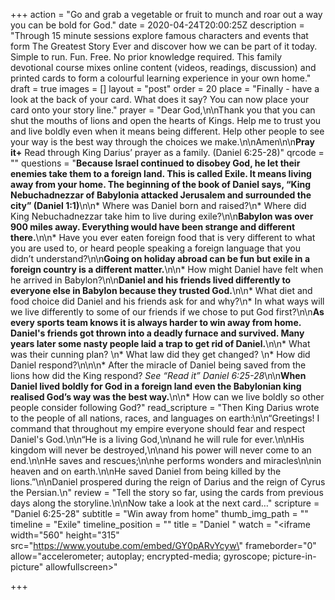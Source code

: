 +++
action = "Go and grab a vegetable or fruit to munch and roar out a way you can be bold for God."
date = 2020-04-24T20:00:25Z
description = "Through 15 minute sessions explore famous characters and events that form The Greatest Story Ever and discover how we can be part of it today.  Simple to run. Fun. Free. No prior knowledge required.  This family devotional course mixes online content (videos, readings, discussion) and printed cards to form a colourful learning experience in your own home."
draft = true
images = []
layout = "post"
order = 20
place = "Finally - have a look at the back of your card. What does it say? You can now place your card onto your story line."
prayer = "Dear God,\n\nThank you that you can shut the mouths of lions and open the hearts of Kings. Help me to trust you and live boldly even when it means being different. Help other people to see your way is the best way through the choices we make.\n\nAmen\n\n**Pray it+**  Read through King Darius’ prayer as a family. (Daniel 6:25-28)"
qrcode = ""
questions = "**Because Israel continued to disobey God, he let their enemies take them to a foreign land. This is called Exile. It means living away from your home. The beginning of the book of Daniel says, “King Nebuchadnezzar of Babylonia attacked Jerusalem and surrounded the city” (Daniel 1:1)**\n\n* Where was Daniel born and raised?\n* Where did King Nebuchadnezzar take him to live during exile?\n\n**Babylon was over 900 miles away. Everything would have been strange and different there.**\n\n* Have you ever eaten foreign food that is very different to what you are used to, or heard people speaking a foreign language that you didn’t understand?\n\n**Going on holiday abroad can be fun but exile in a foreign country is a different matter.**\n\n* How might Daniel have felt when he arrived in Babylon?\n\n**Daniel and his friends lived differently to everyone else in Babylon because they trusted God.**\n\n* What diet and food choice did Daniel and his friends ask for and why?\n* In what ways will we live differently to some of our friends if we chose to put God first?\n\n**As every sports team knows it is always harder to win away from home.  Daniel's friends got thrown into a deadly furnace and survived. Many years later some nasty people laid a trap to get rid of Daniel.**\n\n* What was their cunning plan? \n* What law did they get changed? \n* How did Daniel respond?\n\n\n* After the miracle of Daniel being saved from the lions how did the King respond? _See “Read it” Daniel 6:25-28_\n\n**When Daniel lived boldly for God in a foreign land even the Babylonian king realised God’s way was the best way.**\n\n* How can we live boldly so other people consider following God?"
read_scripture = "Then King Darius wrote to the people of all nations, races, and languages on earth:\n\n“Greetings! I command that throughout my empire everyone should fear and respect Daniel's God.\n\n“He is a living God,\n\nand he will rule for ever.\n\nHis kingdom will never be destroyed,\n\nand his power will never come to an end.\n\nHe saves and rescues;\n\nhe performs wonders and miracles\n\nin heaven and on earth.\n\nHe saved Daniel from being killed by the lions.”\n\nDaniel prospered during the reign of Darius and the reign of Cyrus the Persian.\n"
review = "Tell the story so far, using the cards from previous days along the storyline.\n\nNow take a look at the next card…"
scripture = "Daniel 6:25-28"
subtitle = "Win away from home"
thumb_img_path = ""
timeline = "Exile"
timeline_position = ""
title = "Daniel "
watch = "<iframe width=\"560\" height=\"315\" src=\"https://www.youtube.com/embed/GY0pARvYcyw\" frameborder=\"0\" allow=\"accelerometer; autoplay; encrypted-media; gyroscope; picture-in-picture\" allowfullscreen></iframe>"

+++
